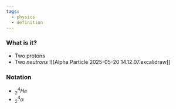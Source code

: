 ```yaml
---
tags:
  - physics
  - definition
---
```


### What is it?
- Two protons
- Two *neutrons*
![[Alpha Particle 2025-05-20 14.12.07.excalidraw]]
### Notation
- $^4_2 He$
- $^4_2 \alpha$


